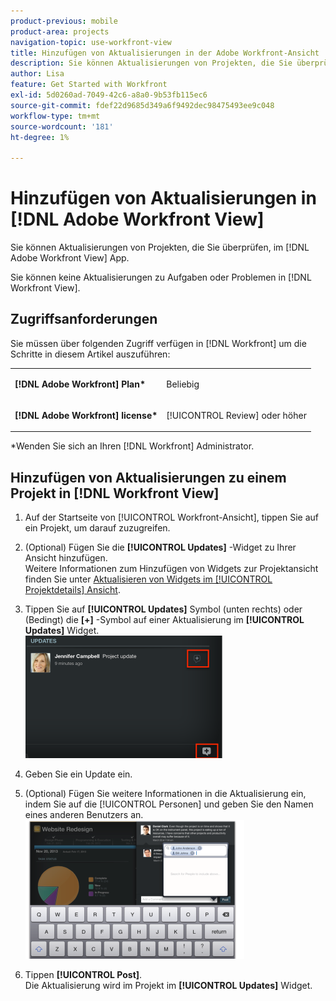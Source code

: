 ```yaml
---
product-previous: mobile
product-area: projects
navigation-topic: use-workfront-view
title: Hinzufügen von Aktualisierungen in der Adobe Workfront-Ansicht
description: Sie können Aktualisierungen von Projekten, die Sie überprüfen, im [!DNL Adobe Workfront] App anzeigen.
author: Lisa
feature: Get Started with Workfront
exl-id: 5d0260ad-7049-42c6-a8a0-9b53fb115ec6
source-git-commit: fdef22d9685d349a6f9492dec98475493ee9c048
workflow-type: tm+mt
source-wordcount: '181'
ht-degree: 1%

---
```


# Hinzufügen von Aktualisierungen in [!DNL Adobe Workfront View]

Sie können Aktualisierungen von Projekten, die Sie überprüfen, im [!DNL Adobe Workfront View] App.

Sie können keine Aktualisierungen zu Aufgaben oder Problemen in [!DNL Workfront View].

## Zugriffsanforderungen

Sie müssen über folgenden Zugriff verfügen in [!DNL Workfront] um die Schritte in diesem Artikel auszuführen:

<table style="table-layout:auto"> 
 <col> 
 </col> 
 <col> 
 </col> 
 <tbody> 
  <tr> 
   <td role="rowheader"><strong>[!DNL Adobe Workfront] Plan*</strong></td> 
   <td> <p>Beliebig</p> </td> 
  </tr> 
  <tr> 
   <td role="rowheader"><strong>[!DNL Adobe Workfront] license*</strong></td> 
   <td> <p>[!UICONTROL Review] oder höher</p> </td> 
  </tr> 
 </tbody> 
</table>

&#42;Wenden Sie sich an Ihren [!DNL Workfront] Administrator.

## Hinzufügen von Aktualisierungen zu einem Projekt in [!DNL Workfront View]

1. Auf der Startseite von [!UICONTROL Workfront-Ansicht], tippen Sie auf ein Projekt, um darauf zuzugreifen.
1. (Optional) Fügen Sie die **[!UICONTROL Updates]** -Widget zu Ihrer Ansicht hinzufügen.\
   Weitere Informationen zum Hinzufügen von Widgets zur Projektansicht finden Sie unter [Aktualisieren von Widgets im [!UICONTROL Projektdetails] Ansicht](../../../workfront-basics/mobile-apps/using-workfront-view/update-widgets-in-workfront-view.md).

1. Tippen Sie auf **[!UICONTROL Updates]** Symbol (unten rechts) oder (Bedingt) die **[+]** -Symbol auf einer Aktualisierung im **[!UICONTROL Updates]** Widget.\
   ![[!DNL workfront_view_updates_icon].png](assets/workfront-view-updates-icon-315x196.png)

1. Geben Sie ein Update ein.
1. (Optional) Fügen Sie weitere Informationen in die Aktualisierung ein, indem Sie auf die [!UICONTROL Personen] und geben Sie den Namen eines anderen Benutzers an.\
   ![](assets/screen-shot-2014-002-21-at-2.57.44-pm-350x222.png)

1. Tippen **[!UICONTROL Post]**.\
   Die Aktualisierung wird im Projekt im **[!UICONTROL Updates]** Widget.
